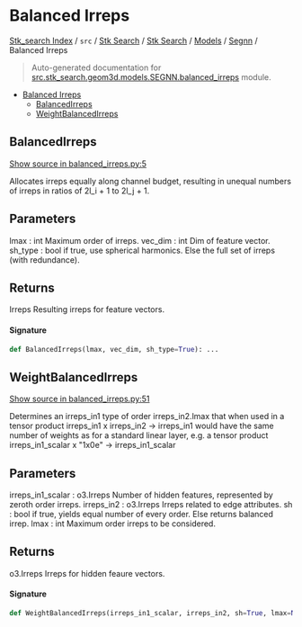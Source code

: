 # Balanced Irreps

[Stk_search Index](../../../../../README.md#stk_search-index) / `src` / [Stk Search](../../../index.md#stk-search) / [Stk Search](../../../index.md#stk-search) / [Models](../index.md#models) / [Segnn](./index.md#segnn) / Balanced Irreps

> Auto-generated documentation for [src.stk_search.geom3d.models.SEGNN.balanced_irreps](https://github.com/mohammedazzouzi15/STK_search/blob/main/src/stk_search/geom3d/models/SEGNN/balanced_irreps.py) module.

- [Balanced Irreps](#balanced-irreps)
  - [BalancedIrreps](#balancedirreps)
  - [WeightBalancedIrreps](#weightbalancedirreps)

## BalancedIrreps

[Show source in balanced_irreps.py:5](https://github.com/mohammedazzouzi15/STK_search/blob/main/src/stk_search/geom3d/models/SEGNN/balanced_irreps.py#L5)

 Allocates irreps equally along channel budget, resulting
in unequal numbers of irreps in ratios of 2l_i + 1 to 2l_j + 1.

Parameters
----------
lmax : int
    Maximum order of irreps.
vec_dim : int
    Dim of feature vector.
sh_type : bool
    if true, use spherical harmonics. Else the full set of irreps (with redundance).

Returns
-------
Irreps
    Resulting irreps for feature vectors.

#### Signature

```python
def BalancedIrreps(lmax, vec_dim, sh_type=True): ...
```



## WeightBalancedIrreps

[Show source in balanced_irreps.py:51](https://github.com/mohammedazzouzi15/STK_search/blob/main/src/stk_search/geom3d/models/SEGNN/balanced_irreps.py#L51)

Determines an irreps_in1 type of order irreps_in2.lmax that when used in a tensor product
irreps_in1 x irreps_in2 -> irreps_in1
would have the same number of weights as for a standard linear layer, e.g. a tensor product
irreps_in1_scalar x "1x0e" -> irreps_in1_scalar

Parameters
----------
irreps_in1_scalar : o3.Irreps
    Number of hidden features, represented by zeroth order irreps.
irreps_in2 : o3.Irreps
    Irreps related to edge attributes.
sh : bool
    if true, yields equal number of every order. Else returns balanced irrep.
lmax : int
    Maximum order irreps to be considered.

Returns
-------
o3.Irreps
    Irreps for hidden feaure vectors.

#### Signature

```python
def WeightBalancedIrreps(irreps_in1_scalar, irreps_in2, sh=True, lmax=None): ...
```